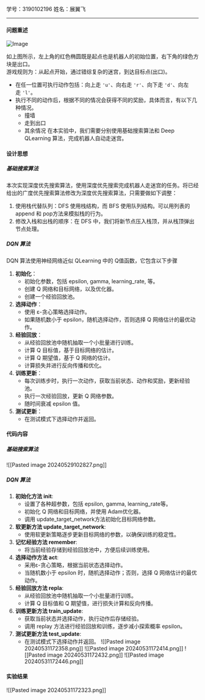 学号：3190102196  姓名：展翼飞
***
#### 问题重述

![Image](https://imgbed.momodel.cn/20200914145238.png)

如上图所示，左上角的红色椭圆既是起点也是机器人的初始位置，右下角的绿色方块是出口。  
游戏规则为：从起点开始，通过错综复杂的迷宫，到达目标点(出口)。
- 在任一位置可执行动作包括：向上走 `'u'`、向右走 `'r'`、向下走 `'d'`、向左走 `'l'`。
- 执行不同的动作后，根据不同的情况会获得不同的奖励，具体而言，有以下几种情况。
    - 撞墙
    - 走到出口
    - 其余情况
在本实验中，我们需要分别使用基础搜索算法和 Deep QLearning 算法，完成机器人自动走迷宫。

#### 设计思想
##### 基础搜索算法
本次实现深度优先搜索算法，使用深度优先搜索完成机器人走迷宫的任务。将已经给出的广度优先搜索算法修改为深度优先搜索算法，只需要做如下调整：
1. 使用栈代替队列：DFS 使用栈结构，而 BFS 使用队列结构。可以用列表的 append 和 pop方法来模拟栈的行为。
2. 修改入栈和出栈的顺序：在 DFS 中，我们将新节点压入栈顶，并从栈顶弹出节点处理。

##### DQN 算法
DQN 算法使用神经网络近似 QLearning 中的 Q值函数，它包含以下步骤
1. **初始化**：
    - 初始化参数，包括 epsilon, gamma, learning_rate, 等。
    - 创建 Q 网络和目标网络，以及优化器。
    - 创建一个经验回放池。
2. **选择动作**：
    - 使用 ε-贪心策略选择动作。
    - 如果随机数小于 epsilon，随机选择动作，否则选择 Q 网络估计的最优动作。
3. **经验回放**：
    - 从经验回放池中随机抽取一个小批量进行训练。
    - 计算 Q 目标值，基于目标网络的估计。
    - 计算 Q 期望值，基于 Q 网络的估计。
    - 计算损失并进行反向传播和优化。
4. **训练更新**：
    - 每次训练步时，执行一次动作，获取当前状态、动作和奖励，更新经验池。
    - 执行一次经验回放，更新 Q 网络参数。
    - 随时间衰减 epsilon 值。
5. **测试更新**：
    - 在测试模式下选择动作并返回。

#### 代码内容
##### 基础搜索算法
![[Pasted image 20240529102827.png]]

##### DQN 算法
1. **初始化方法 __init__**:
    - 设置了各种超参数，包括 epsilon, gamma, learning_rate等。
    - 初始化 Q 网络和目标网络，并使用 Adam优化器。
    - 调用 update_target_network方法初始化目标网络参数。
2. **软更新方法 update_target_network**:
    - 使用软更新策略逐步更新目标网络的参数，以确保训练的稳定性。
3. **记忆经验方法 remember**:
    - 将当前经验存储到经验回放池中，方便后续训练使用。
4. **选择动作方法 act**:
    - 采用ε-贪心策略，根据当前状态选择动作。
    - 当随机数小于 epsilon 时，随机选择动作；否则，选择 Q 网络估计的最优动作。
5. **经验回放方法 repla**:
    - 从经验回放池中随机抽取一个小批量进行训练。
    - 计算 Q 目标值和 Q 期望值，进行损失计算和反向传播。
6. **训练更新方法 train_update**:
    - 获取当前状态并选择动作，执行动作后存储经验。
    - 调用 replay 方法进行经验回放和训练，逐步减小探索概率 epsilon。
7. **测试更新方法 test_update**:
    - 在测试模式下选择动作并返回。
![[Pasted image 20240531172358.png]]
![[Pasted image 20240531172414.png]]
![[Pasted image 20240531172432.png]]
![[Pasted image 20240531172446.png]]

#### 实验结果
![[Pasted image 20240531172323.png]]